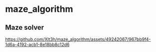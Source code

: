 # maze_algorithm
## Maze solver 


https://github.com/Xlt3h/maze_algorithm/assets/49242067/967bb9f4-1d6a-4192-acb1-8e18bb8c12d6

